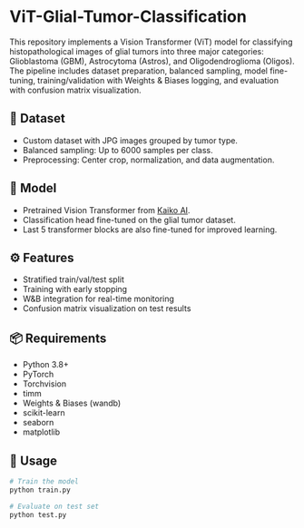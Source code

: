 # ViT-Glial-Tumor-Classification

This repository implements a Vision Transformer (ViT) model for classifying histopathological images of glial tumors into three major categories: Glioblastoma (GBM), Astrocytoma (Astros), and Oligodendroglioma (Oligos). The pipeline includes dataset preparation, balanced sampling, model fine-tuning, training/validation with Weights & Biases logging, and evaluation with confusion matrix visualization.

## 🧠 Dataset
- Custom dataset with JPG images grouped by tumor type.
- Balanced sampling: Up to 6000 samples per class.
- Preprocessing: Center crop, normalization, and data augmentation.

## 🧠 Model
- Pretrained Vision Transformer from [Kaiko AI](https://huggingface.co/1aurent/vit_base_patch16_224.kaiko_ai_towards_large_pathology_fms).
- Classification head fine-tuned on the glial tumor dataset.
- Last 5 transformer blocks are also fine-tuned for improved learning.

## ⚙️ Features
- Stratified train/val/test split
- Training with early stopping
- W&B integration for real-time monitoring
- Confusion matrix visualization on test results

## 📦 Requirements
- Python 3.8+
- PyTorch
- Torchvision
- timm
- Weights & Biases (wandb)
- scikit-learn
- seaborn
- matplotlib

## 🚀 Usage
```bash
# Train the model
python train.py

# Evaluate on test set
python test.py
